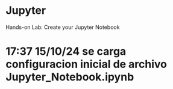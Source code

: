 # Jupyter
Hands-on Lab: Create your Jupyter Notebook
# 17:37 15/10/24 se carga configuracion inicial de archivo Jupyter_Notebook.ipynb
